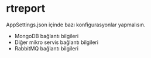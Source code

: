 # rtreport

AppSettings.json içinde bazı konfigurasyonlar yapmalısın.

- MongoDB bağlantı bilgileri
- Diğer mikro servis bağlantı bilgileri
- RabbitMQ bağlantı bilgileri
